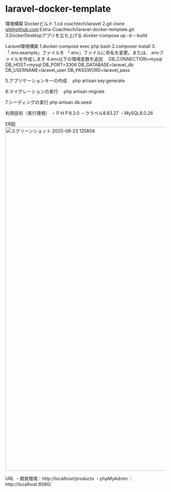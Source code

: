 # laravel-docker-template

環境構築
Dockerビルド
1.cd coachtech/laravel
2.git clone git@github.com:Estra-Coachtech/laravel-docker-template.git
3.DockerDesktopアプリを立ち上げる
docker-compose up -d --build

Laravel環境構築
1.docker-compose exec php bash
2.composer install
3.「.env.example」ファイルを 「.env」ファイルに命名を変更。または、.envファイルを作成します
4.env以下の環境変数を追加
　DB_CONNECTION=mysql
DB_HOST=mysql
DB_PORT=3306
DB_DATABASE=laravel_db
DB_USERNAME=laravel_user
DB_PASSWORD=laravel_pass

5.アプリケーションキーの作成
　php artisan key:generate
 
6.マイグレーションの実行
　php artisan migrate

 7.シーディングの実行
  php artisan db:seed

  利用技術（実行環境）
  ・ＰＨＰ8.3.0
  ・ララベル8.83.27
  ・MySQL8.0.26

ER図
<img width="1920" height="1080" alt="スクリーンショット 2025-08-23 125804" src="https://github.com/user-attachments/assets/e1a87e9d-4120-4881-8d44-bfc4755b22cb" />

URL
・開発環境：http://localhost/products
・phpMyAdmin:：http://localhost:8080/
